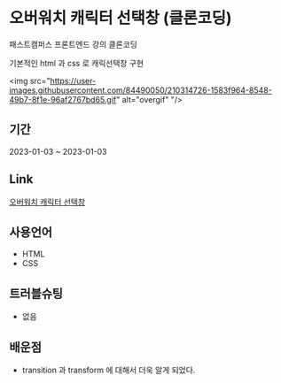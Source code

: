 # 오버워치 캐릭터 선택창 (클론코딩)

패스트캠퍼스 프론트엔드 강의 클론코딩

기본적인 html 과 css 로 캐릭선택창 구현

<img src="https://user-images.githubusercontent.com/84490050/210314726-1583f964-8548-49b7-8f1e-96af2767bd65.gif" alt="overgif" "/>


## 기간

2023-01-03 ~ 2023-01-03

## Link

<a href="https://kyojin-hwang.github.io/overwatch-clone-front/">오버워치 캐릭터 선택창</a>

## 사용언어

- HTML
- CSS

## 트러블슈팅

- 없음

## 배운점

- transition 과 transform 에 대해서 더욱 알게 되었다.



